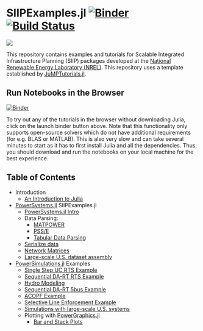 # SIIPExamples.jl [![Binder](https://mybinder.org/badge_logo.svg)](https://mybinder.org/v2/gh/NREL-SIIP/SIIPExamples.jl/master) [![Build Status](https://travis-ci.org/NREL-SIIP/SIIPExamples.jl.svg?branch=master)](https://travis-ci.org/NREL-SIIP/SIIPExamples.jl)
[<img src="https://img.shields.io/badge/slack-@SIIP/Examples-blue.svg?logo=slack">](https://join.slack.com/t/nrel-siip/shared_invite/zt-glam9vdu-o8A9TwZTZqqNTKHa7q3BpQ)

This repository contains examples and tutorials for Scalable Integrated Infrastructure Planning (SIIP) packages developed at the [National Renewable Energy Laboratory (NREL)](nrel.gov). This repository uses a template established by [JuMPTutorials.jl](https://github.com/JuliaOpt/JuMPTutorials.jl).

## Run Notebooks in the Browser
[![Binder](https://mybinder.org/badge_logo.svg)](https://mybinder.org/v2/gh/NREL-SIIP/SIIPExamples.jl/master)

To try out any of the tutorials in the browser without downloading Julia, click on the launch binder button above. Note that this functionality only supports open-source solvers which do not have additional requirements (for e.g. BLAS or MATLAB). This is also very slow and can take several minutes to start as it has to first install Julia and all the dependencies. Thus, you should download and run the notebooks on your local machine for the best experience.

## Table of Contents

- Introduction
  - [An Introduction to Julia](https://nbviewer.jupyter.org/github/nrel-siip/SIIPExamples.jl/blob/master/notebook/introduction/an_introduction_to_julia.ipynb)
- [PowerSystems.jl](gihtub.com/NREL/PowerSystems.jl) SIIPExamples.jl
  - [PowerSystems.jl Intro](https://nbviewer.jupyter.org/github/NREL-SIIP/SIIPExamples.jl/blob/master/notebook/PowerSystems_examples/PowerSystems_intro.ipynb)
  - Data Parsing:
    - [MATPOWER](https://nbviewer.jupyter.org/github/NREL-SIIP/SIIPExamples.jl/blob/master/notebook/PowerSystems_examples/parse_matpower.ipynb)
    - [PSS/E](https://nbviewer.jupyter.org/github/NREL-SIIP/SIIPExamples.jl/blob/master/notebook/PowerSystems_examples/parse_psse.ipynb)
    - [Tabular Data Parsing](https://nbviewer.jupyter.org/github/NREL-SIIP/SIIPExamples.jl/blob/master/notebook/PowerSystems_examples/parse_tabulardata.ipynb)
  - [Serialize data](https://nbviewer.jupyter.org/github/NREL-SIIP/SIIPExamples.jl/blob/master/notebook/PowerSystems_examples/serialize_data.ipynb)
  - [Network Matrices](https://nbviewer.jupyter.org/github/NREL-SIIP/SIIPExamples.jl/blob/master/notebook/PowerSystems_examples/network_matrices.ipynb)
  - [Large-scale U.S. dataset assembly](https://nbviewer.jupyter.org/github/NREL-SIIP/SIIPExamples.jl/blob/master/notebook/PowerSystems_examples/US_system.ipynb)
- [PowerSimulations.jl](github.com/NREL-SIIP/PowerSimulations.jl) Examples
  - [Single Step UC RTS Example](https://nbviewer.jupyter.org/github/NREL-SIIP/SIIPExamples.jl/blob/master/notebook/PowerSimulations_examples/1_operations_problems.ipynb)
  - [Sequential DA-RT RTS Example](https://nbviewer.jupyter.org/github/NREL-SIIP/SIIPExamples.jl/blob/master/notebook/PowerSimulations_examples/2_sequential_simulations.ipynb)
  - [Hydro Modeling](https://nbviewer.jupyter.org/github/NREL-SIIP/SIIPExamples.jl/blob/master/notebook/PowerSimulations_examples/5_hydropower_simulation.ipynb)
  - [Sequential DA-RT 5bus Example](https://nbviewer.jupyter.org/github/NREL-SIIP/SIIPExamples.jl/blob/master/notebook/PowerSimulations_examples/3_5_bus_mkt_simulation.ipynb)
  - [ACOPF Example](https://nbviewer.jupyter.org/github/NREL-SIIP/SIIPExamples.jl/blob/master/notebook/PowerSimulations_examples/6_ACOPF.ipynb)
  - [Selective Line Enforcement Example](https://nbviewer.jupyter.org/github/NREL-SIIP/SIIPExamples.jl/blob/master/notebook/PowerSimulations_examples/7_selective_network_constraints.ipynb)
  - [Simulations with large-scale U.S. systems](https://nbviewer.jupyter.org/github/NREL-SIIP/SIIPExamples.jl/blob/master/notebook/PowerSimulations_examples/8_US-system-simulations.ipynb)
  - Plotting with [PowerGraphics.jl](github.com/NREL-SIIP/PowerGraphics.jl)
    - [Bar and Stack Plots](https://nbviewer.jupyter.org/github/NREL-SIIP/SIIPExamples.jl/blob/master/notebook/PowerSimulations_examples/4_bar_stack_plots.ipynb)
